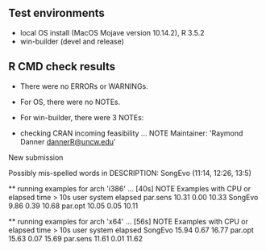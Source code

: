 ## Test environments
* local OS install (MacOS Mojave version 10.14.2), R 3.5.2
* win-builder (devel and release)

## R CMD check results
* There were no ERRORs or WARNINGs.
* For OS, there were no NOTEs. 
* For win-builder, there were 3 NOTEs:

* checking CRAN incoming feasibility ... NOTE
Maintainer: 'Raymond Danner <dannerR@uncw.edu>'

New submission

Possibly mis-spelled words in DESCRIPTION:
  SongEvo (11:14, 12:26, 13:5)

** running examples for arch 'i386' ... [40s] NOTE
Examples with CPU or elapsed time > 10s
          user system elapsed
par.sens 10.31   0.00   10.33
SongEvo   9.86   0.39   10.68
par.opt  10.05   0.05   10.11

** running examples for arch 'x64' ... [56s] NOTE
Examples with CPU or elapsed time > 10s
          user system elapsed
SongEvo  15.94   0.67   16.77
par.opt  15.63   0.07   15.69
par.sens 11.61   0.01   11.62
